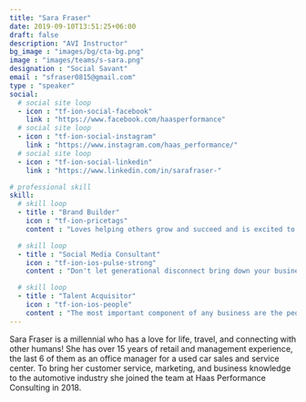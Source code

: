 ```yaml
---
title: "Sara Fraser"
date: 2019-09-10T13:51:25+06:00
draft: false
description: "AVI Instructor"
bg_image : "images/bg/cta-bg.png"
image : "images/teams/s-sara.png"
designation : "Social Savant"
email : "sfraser0815@gmail.com"
type : "speaker"
social:
  # social site loop
  - icon : "tf-ion-social-facebook"
    link : "https://www.facebook.com/haasperformance"
  # social site loop
  - icon : "tf-ion-social-instagram"
    link : "https://www.instagram.com/haas_performance/"
  # social site loop
  - icon : "tf-ion-social-linkedin"
    link : "https://www.linkedin.com/in/sarafraser-"

# professional skill
skill:
  # skill loop
  - title : "Brand Builder"
    icon : "tf-ion-pricetags"
    content : "Loves helping others grow and succeed and is excited to share her expertise on management, her views on how and why the younger generations think and act, and how to work and manage a business within a multi-generational workforce."

  # skill loop
  - title : "Social Media Consultant"
    icon : "tf-ion-ios-pulse-strong"
    content : "Don't let generational disconnect bring down your business. As customer expectations change it becomes ever more important to bridge those gaps and there is no better person to guide you through this process."

  # skill loop
  - title : "Talent Acquisitor"
    icon : "tf-ion-ios-people"
    content : "The most important component of any business are the people behind it. Knowing when and who to hire can make or break a company. Stop guessing or hoping and let experience along with market-tested methods show you a better way."
---
```


Sara Fraser is a millennial who has a love for life, travel, and connecting with other humans! She has over 15 years of retail and management experience, the last 6 of them as an office manager for a used car sales and service center. To bring her customer service, marketing, and business knowledge to the automotive industry she joined the team at Haas Performance Consulting in 2018.
